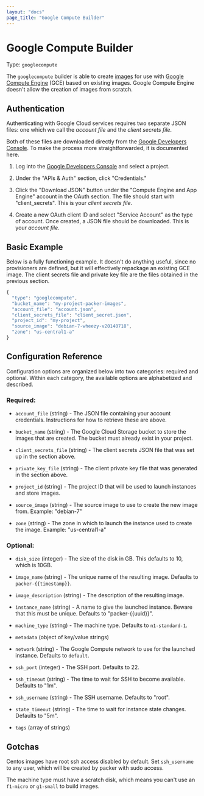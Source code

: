 ```yaml
---
layout: "docs"
page_title: "Google Compute Builder"
---
```


# Google Compute Builder

Type: `googlecompute`

The `googlecompute` builder is able to create
[images](https://developers.google.com/compute/docs/images)
for use with [Google Compute Engine](https://cloud.google.com/products/compute-engine)
(GCE) based on existing images. Google Compute Engine doesn't allow the creation
of images from scratch.

## Authentication

Authenticating with Google Cloud services requires two separate JSON
files: one which we call the _account file_ and the _client secrets file_.

Both of these files are downloaded directly from the
[Google Developers Console](https://console.developers.google.com). To make
the process more straightforwarded, it is documented here.

1. Log into the [Google Developers Console](https://console.developers.google.com)
   and select a project.

2. Under the "APIs & Auth" section, click "Credentials."

3. Click the "Download JSON" button under the "Compute Engine and App Engine"
   account in the OAuth section. The file should start with "client\_secrets".
   This is your _client secrets file_.

4. Create a new OAuth client ID and select "Service Account" as the type
   of account. Once created, a JSON file should be downloaded. This is your
   _account file_.

## Basic Example

Below is a fully functioning example. It doesn't do anything useful,
since no provisioners are defined, but it will effectively repackage an
existing GCE image. The client secrets file and private key file are the
files obtained in the previous section.

```javascript
{
  "type": "googlecompute",
  "bucket_name": "my-project-packer-images",
  "account_file": "account.json",
  "client_secrets_file": "client_secret.json",
  "project_id": "my-project",
  "source_image": "debian-7-wheezy-v20140718",
  "zone": "us-central1-a"
}
```

## Configuration Reference

Configuration options are organized below into two categories: required and optional. Within
each category, the available options are alphabetized and described.

### Required:

* `account_file` (string) - The JSON file containing your account credentials.
     Instructions for how to retrieve these are above.

* `bucket_name` (string) - The Google Cloud Storage bucket to store the
  images that are created. The bucket must already exist in your project.

* `client_secrets_file` (string) - The client secrets JSON file that
  was set up in the section above.

* `private_key_file` (string) - The client private key file that was
  generated in the section above.

* `project_id` (string) - The project ID that will be used to launch instances
  and store images.

* `source_image` (string) - The source image to use to create the new image
  from. Example: "debian-7"

* `zone` (string) - The zone in which to launch the instance used to create
  the image. Example: "us-central1-a"

### Optional:

* `disk_size` (integer) - The size of the disk in GB.
  This defaults to 10, which is 10GB.

* `image_name` (string) - The unique name of the resulting image.
  Defaults to `packer-{{timestamp}}`.

* `image_description` (string) - The description of the resulting image.

* `instance_name` (string) - A name to give the launched instance. Beware
  that this must be unique. Defaults to "packer-{{uuid}}".

* `machine_type` (string) - The machine type. Defaults to `n1-standard-1`.

* `metadata` (object of key/value strings)

* `network` (string) - The Google Compute network to use for the launched
  instance. Defaults to `default`.

* `ssh_port` (integer) - The SSH port. Defaults to 22.

* `ssh_timeout` (string) - The time to wait for SSH to become available.
  Defaults to "1m".

* `ssh_username` (string) - The SSH username. Defaults to "root".

* `state_timeout` (string) - The time to wait for instance state changes.
  Defaults to "5m".

* `tags` (array of strings)

## Gotchas

Centos images have root ssh access disabled by default. Set `ssh_username` to any user, which will be created by packer with sudo access.

The machine type must have a scratch disk, which means you can't use an `f1-micro` or `g1-small` to build images.
